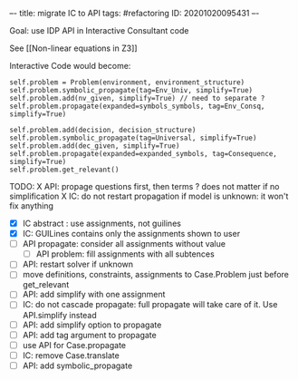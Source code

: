 –-
title: migrate IC to API
tags: #refactoring
   ID: 20201020095431
–-

Goal: use IDP API in Interactive Consultant code

See [[Non-linear equations in Z3]]

Interactive Code would become:
~~~~
self.problem = Problem(environment, environment_structure)
self.problem.symbolic_propagate(tag=Env_Univ, simplify=True)
self.problem.add(nv_given, simplify=True) // need to separate ?
self.problem.propagate(expanded=symbols_symbols, tag=Env_Consq, simplify=True)

self.problem.add(decision, decision_structure)
self.problem.symbolic_propagate(tag=Universal, simplify=True)
self.problem.add(dec_given, simplify=True)
self.problem.propagate(expanded=expanded_symbols, tag=Consequence, simplify=True)
self.problem.get_relevant()
~~~~

TODO:
X API: propage questions first, then terms ? does not matter if no simplification
X IC: do not restart propagation if model is unknown: it won't fix anything
- [x] IC abstract : use assignments, not guilines
- [x] IC: GUILines contains only the assignments shown to user
- [ ] API propagate: consider all assignments without value
    - [ ] API problem: fill assignments with all subtences
- [ ] API: restart solver if unknown
- [ ] move definitions, constraints, assignments to Case.Problem just before get_relevant
- [ ] API: add simplify with one assignment
- [ ] IC: do not cascade propagate: full propagate will take care of it.  Use API.simplify instead
- [ ] API: add simplify option to propagate
- [ ] API: add tag argument to propagate
- [ ] use API for Case.propagate
- [ ] IC: remove Case.translate
- [ ] API: add symbolic_propagate